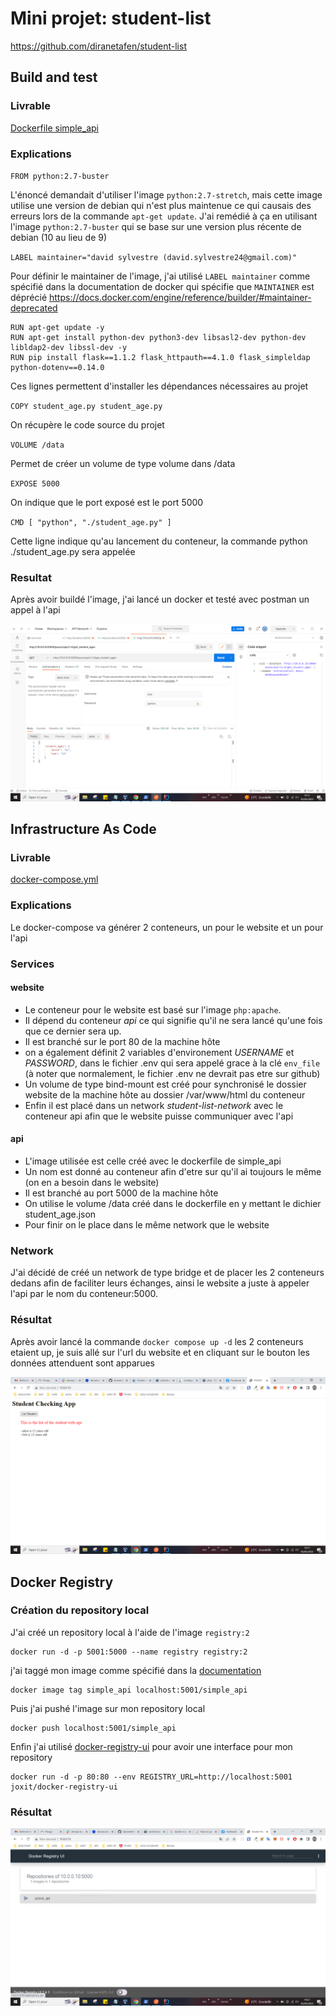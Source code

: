 # Mini projet: student-list

https://github.com/diranetafen/student-list

## Build and test
### Livrable
[Dockerfile simple_api](simple_api%2FDockerfile)

### Explications

`FROM python:2.7-buster`

L'énoncé demandait d'utiliser l'image `python:2.7-stretch`, 
mais cette image utilise une version de debian qui n'est plus maintenue ce qui causais des erreurs lors de la commande `apt-get update`.
J'ai remédié à ça en utilisant l'image `python:2.7-buster` qui se base sur une version plus récente de debian (10 au lieu de 9)

`LABEL maintainer="david sylvestre (david.sylvestre24@gmail.com)"`

Pour définir le maintainer de l'image, j'ai utilisé `LABEL maintainer` comme spécifié dans la documentation de docker qui spécifie que
`MAINTAINER` est déprécié https://docs.docker.com/engine/reference/builder/#maintainer-deprecated

```
RUN apt-get update -y
RUN apt-get install python-dev python3-dev libsasl2-dev python-dev libldap2-dev libssl-dev -y
RUN pip install flask==1.1.2 flask_httpauth==4.1.0 flask_simpleldap python-dotenv==0.14.0
```
Ces lignes permettent d'installer les dépendances nécessaires au projet

`COPY student_age.py student_age.py`

On récupère le code source du projet

`VOLUME /data`

Permet de créer un volume de type volume dans /data

`EXPOSE 5000`

On indique que le port exposé est le port 5000

`CMD [ "python", "./student_age.py" ]`

Cette ligne indique qu'au lancement du conteneur, la commande python ./student_age.py sera appelée

### Resultat

Après avoir buildé l'image, j'ai lancé un docker et testé avec postman un appel à l'api

![miniprojetdocker1.PNG](images_readme%2Fminiprojetdocker1.PNG)

## Infrastructure As Code
### Livrable
[docker-compose.yml](docker-compose.yml)

### Explications

Le docker-compose va générer 2 conteneurs, un pour le website et un pour l'api

### Services
#### website

- Le conteneur pour le website est basé sur l'image `php:apache`.
- Il dépend du conteneur *api* ce qui signifie qu'il ne sera lancé qu'une fois que ce dernier sera up.
- Il est branché sur le port 80 de la machine hôte
- on a également définit 2 variables d'environement *USERNAME* et *PASSWORD*, dans le fichier .env qui sera appelé grace à la clé `env_file` (à noter que normalement, le fichier .env ne devrait pas etre sur github)
- Un volume de type bind-mount est créé pour synchronisé le dossier website de la machine hôte au dossier /var/www/html du conteneur
- Enfin il est placé dans un network *student-list-network* avec le conteneur api afin que le website puisse communiquer avec l'api

#### api

- L'image utilisée est celle créé avec le dockerfile de simple_api
- Un nom est donné au conteneur afin d'etre sur qu'il ai toujours le même (on en a besoin dans le website)
- Il est branché au port 5000 de la machine hôte
- On utilise le volume /data créé dans le dockerfile en y mettant le dichier student_age.json
- Pour finir on le place dans le même network que le website

### Network
J'ai décidé de créé un network de type bridge et de placer les 2 conteneurs dedans afin de faciliter leurs échanges,
ainsi le website a juste à appeler l'api par le nom du conteneur:5000.

### Résultat
Après avoir lancé la commande `docker compose up -d` les 2 conteneurs etaient up, je suis allé sur l'url du
website et en cliquant sur le bouton les données attenduent sont apparues

![miniprojetdocker2.PNG](images_readme%2Fminiprojetdocker2.PNG)

## Docker Registry

### Création du repository local

J'ai créé un repository local à l'aide de l'image `registry:2`

```shell
docker run -d -p 5001:5000 --name registry registry:2
```

j'ai taggé mon image comme spécifié dans la [documentation](https://docs.docker.com/registry/)

```shell
docker image tag simple_api localhost:5001/simple_api
```

Puis j'ai pushé l'image sur mon repository local

```shell
docker push localhost:5001/simple_api
```

Enfin j'ai utilisé [docker-registry-ui](https://hub.docker.com/r/joxit/docker-registry-ui/) pour avoir une interface pour mon repository

```shell
docker run -d -p 80:80 --env REGISTRY_URL=http://localhost:5001 joxit/docker-registry-ui
```

### Résultat

![miniprojetdocker3.PNG](images_readme%2Fminiprojetdocker3.PNG)
